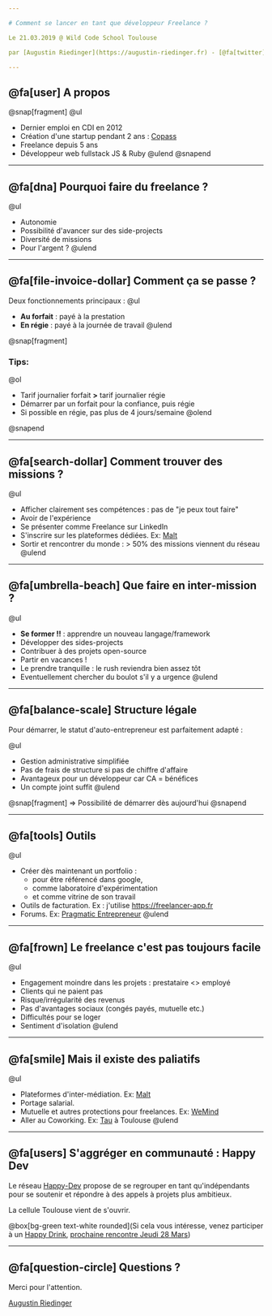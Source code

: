 ```yaml
---

# Comment se lancer en tant que développeur Freelance ?

Le 21.03.2019 @ Wild Code School Toulouse

par [Augustin Riedinger](https://augustin-riedinger.fr) - [@fa[twitter] @augnustin](https://twitter.com/augnustin).

---
```


## @fa[user] A propos

@snap[fragment]
@ul[](false)
- Dernier emploi en CDI en 2012
- Création d'une startup pendant 2 ans : [Copass](https://copass.org)
- Freelance depuis 5 ans
- Développeur web fullstack JS & Ruby
@ulend
@snapend

---

## @fa[dna] Pourquoi faire du freelance ?

@ul
- Autonomie
- Possibilité d'avancer sur des side-projects
- Diversité de missions
- Pour l'argent ?
@ulend

---

## @fa[file-invoice-dollar] Comment ça se passe ?

Deux fonctionnements principaux :
@ul
- **Au forfait** : payé à la prestation
- **En régie** : payé à la journée de travail
@ulend

@snap[fragment]

### Tips:

@ol
- Tarif journalier forfait **>** tarif journalier régie
- Démarrer par un forfait pour la confiance, puis régie
- Si possible en régie, pas plus de 4 jours/semaine
@olend

@snapend


---

## @fa[search-dollar] Comment trouver des missions ?

@ul
- Afficher clairement ses compétences : pas de "je peux tout faire"
- Avoir de l'expérience
- Se présenter comme Freelance sur LinkedIn
- S'inscrire sur les plateformes dédiées. Ex: [Malt](https://www.malt.fr)
- Sortir et rencontrer du monde : > 50% des missions viennent du réseau
@ulend

---

## @fa[umbrella-beach] Que faire en inter-mission ?

@ul
- **Se former !!** : apprendre un nouveau langage/framework
- Développer des sides-projects
- Contribuer à des projets open-source
- Partir en vacances !
- Le prendre tranquille : le rush reviendra bien assez tôt
- Eventuellement chercher du boulot s'il y a urgence
@ulend

---

## @fa[balance-scale] Structure légale

Pour démarrer, le statut d'auto-entrepreneur est parfaitement adapté :

@ul
- Gestion administrative simplifiée
- Pas de frais de structure si pas de chiffre d'affaire
- Avantageux pour un développeur car CA = bénéfices
- Un compte joint suffit
@ulend

@snap[fragment]
=> Possibilité de démarrer dès aujourd'hui
@snapend

---

## @fa[tools] Outils

@ul
- Créer dès maintenant un portfolio :
  - pour être référencé dans google,
  - comme laboratoire d'expérimentation
  - et comme vitrine de son travail
- Outils de facturation. Ex : j'utilise https://freelancer-app.fr
- Forums. Ex: [Pragmatic Entrepreneur](https://forum.pragmaticentrepreneurs.com)
@ulend

---

## @fa[frown] Le freelance c'est pas toujours facile

@ul
- Engagement moindre dans les projets : prestataire <> employé
- Clients qui ne paient pas
- Risque/irrégularité des revenus
- Pas d'avantages sociaux (congés payés, mutuelle etc.)
- Difficultés pour se loger
- Sentiment d'isolation
@ulend

---

## @fa[smile] Mais il existe des paliatifs

@ul
- Plateformes d'inter-médiation. Ex: [Malt](https://www.malt.fr)
- Portage salarial.
- Mutuelle et autres protections pour freelances. Ex: [WeMind](https://www.wemind.io)
- Aller au Coworking. Ex: [Tau](https://tau.so/) à Toulouse
@ulend

---

## @fa[users] S'aggréger en communauté : Happy Dev

Le réseau [Happy-Dev](https://www.happy-dev.fr) propose de se regrouper en tant qu'indépendants pour se soutenir et répondre à des appels à projets plus ambitieux.

La cellule Toulouse vient de s'ouvrir.

@box[bg-green text-white rounded](Si cela vous intéresse, venez participer à un [Happy Drink](https://www.facebook.com/events/968405010033172/), [prochaine rencontre Jeudi 28 Mars](https://www.facebook.com/events/968405010033172/))

---

## @fa[question-circle] Questions ?

Merci pour l'attention.

[Augustin Riedinger](https://augustin-riedinger.fr)